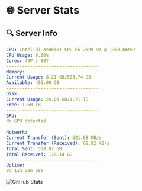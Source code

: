 # 🌐 Server Stats
## 🔍 Server Info
```yaml
CPU: Intel(R) Xeon(R) CPU E5-2699 v4 @ 1308.66MHz
CPU Usage: 6.60%
Cores: 44P | 88T
-----------------------------------
Memory:
Current Usage: 8.21 GB/503.74 GB
Available: 492.08 GB
-----------------------------------
Disk:
Current Usage: 26.09 GB/1.71 TB
Free: 1.60 TB
-----------------------------------
GPU:
No GPU detected
-----------------------------------
Network:
Current Transfer (Sent): 621.68 KB/s
Current Transfer (Received): 68.92 KB/s
Total Sent: 508.87 GB
Total Received: 119.14 GB
-----------------------------------
Uptime:
9d 11h 52m 28s
```
![GitHub Stats](https://img.shields.io/badge/Updated-2025-04-29_05:01:16-blue)